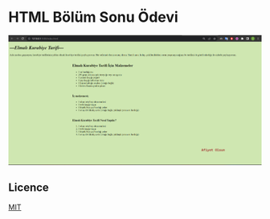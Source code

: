 # HTML Bölüm Sonu Ödevi

<a href="/img/view.png"><img src="/img/view.png" type="image"></a>

## Licence

[MIT](https://choosealicense.com/licenses/mit/)